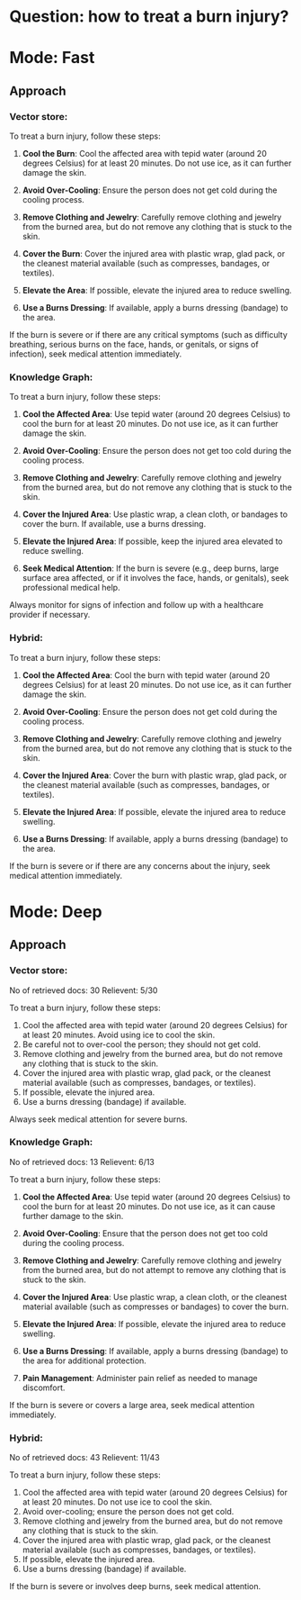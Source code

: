 # Question: how to treat a burn injury?

# Mode: Fast

## Approach

### Vector store:

To treat a burn injury, follow these steps:

1. **Cool the Burn**: Cool the affected area with tepid water (around 20 degrees Celsius) for at least 20 minutes. Do not use ice, as it can further damage the skin.

2. **Avoid Over-Cooling**: Ensure the person does not get cold during the cooling process.

3. **Remove Clothing and Jewelry**: Carefully remove clothing and jewelry from the burned area, but do not remove any clothing that is stuck to the skin.

4. **Cover the Burn**: Cover the injured area with plastic wrap, glad pack, or the cleanest material available (such as compresses, bandages, or textiles).

5. **Elevate the Area**: If possible, elevate the injured area to reduce swelling.

6. **Use a Burns Dressing**: If available, apply a burns dressing (bandage) to the area.

If the burn is severe or if there are any critical symptoms (such as difficulty breathing, serious burns on the face, hands, or genitals, or signs of infection), seek medical attention immediately.

### Knowledge Graph:

To treat a burn injury, follow these steps:

1. **Cool the Affected Area**: Use tepid water (around 20 degrees Celsius) to cool the burn for at least 20 minutes. Do not use ice, as it can further damage the skin.

2. **Avoid Over-Cooling**: Ensure the person does not get too cold during the cooling process.

3. **Remove Clothing and Jewelry**: Carefully remove clothing and jewelry from the burned area, but do not remove any clothing that is stuck to the skin.

4. **Cover the Injured Area**: Use plastic wrap, a clean cloth, or bandages to cover the burn. If available, use a burns dressing.

5. **Elevate the Injured Area**: If possible, keep the injured area elevated to reduce swelling.

6. **Seek Medical Attention**: If the burn is severe (e.g., deep burns, large surface area affected, or if it involves the face, hands, or genitals), seek professional medical help.

Always monitor for signs of infection and follow up with a healthcare provider if necessary.


### Hybrid:


To treat a burn injury, follow these steps:

1. **Cool the Affected Area**: Cool the burn with tepid water (around 20 degrees Celsius) for at least 20 minutes. Do not use ice, as it can further damage the skin.

2. **Avoid Over-Cooling**: Ensure the person does not get cold during the cooling process.

3. **Remove Clothing and Jewelry**: Carefully remove clothing and jewelry from the burned area, but do not remove any clothing that is stuck to the skin.

4. **Cover the Injured Area**: Cover the burn with plastic wrap, glad pack, or the cleanest material available (such as compresses, bandages, or textiles).

5. **Elevate the Injured Area**: If possible, elevate the injured area to reduce swelling.

6. **Use a Burns Dressing**: If available, apply a burns dressing (bandage) to the area.

If the burn is severe or if there are any concerns about the injury, seek medical attention immediately.

# Mode: Deep

## Approach

### Vector store:

No of retrieved docs: 30
Relievent: 5/30

To treat a burn injury, follow these steps:

1. Cool the affected area with tepid water (around 20 degrees Celsius) for at least 20 minutes. Avoid using ice to cool the skin.
2. Be careful not to over-cool the person; they should not get cold.
3. Remove clothing and jewelry from the burned area, but do not remove any clothing that is stuck to the skin.
4. Cover the injured area with plastic wrap, glad pack, or the cleanest material available (such as compresses, bandages, or textiles).
5. If possible, elevate the injured area.
6. Use a burns dressing (bandage) if available.

Always seek medical attention for severe burns.

### Knowledge Graph:

No of retrieved docs: 13
Relievent: 6/13

To treat a burn injury, follow these steps:

1. **Cool the Affected Area**: Use tepid water (around 20 degrees Celsius) to cool the burn for at least 20 minutes. Do not use ice, as it can cause further damage to the skin.

2. **Avoid Over-Cooling**: Ensure that the person does not get too cold during the cooling process.

3. **Remove Clothing and Jewelry**: Carefully remove clothing and jewelry from the burned area, but do not attempt to remove any clothing that is stuck to the skin.

4. **Cover the Injured Area**: Use plastic wrap, a clean cloth, or the cleanest material available (such as compresses or bandages) to cover the burn.

5. **Elevate the Injured Area**: If possible, elevate the injured area to reduce swelling.

6. **Use a Burns Dressing**: If available, apply a burns dressing (bandage) to the area for additional protection.

7. **Pain Management**: Administer pain relief as needed to manage discomfort.

If the burn is severe or covers a large area, seek medical attention immediately.

### Hybrid:

No of retrieved docs: 43
Relievent: 11/43

To treat a burn injury, follow these steps:

1. Cool the affected area with tepid water (around 20 degrees Celsius) for at least 20 minutes. Do not use ice to cool the skin.
2. Avoid over-cooling; ensure the person does not get cold.
3. Remove clothing and jewelry from the burned area, but do not remove any clothing that is stuck to the skin.
4. Cover the injured area with plastic wrap, glad pack, or the cleanest material available (such as compresses, bandages, or textiles).
5. If possible, elevate the injured area.
6. Use a burns dressing (bandage) if available.

If the burn is severe or involves deep burns, seek medical attention.